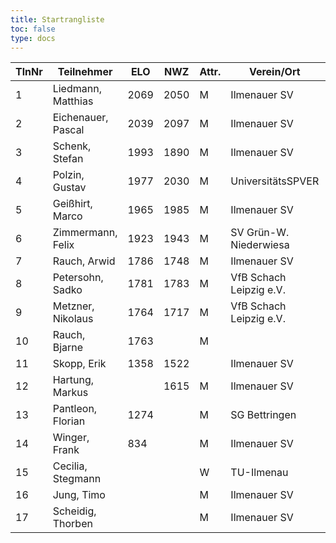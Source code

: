 ```yaml
---
title: Startrangliste
toc: false
type: docs
---
```


| TlnNr | Teilnehmer         | ELO  | NWZ  | Attr. | Verein/Ort              | Land | Geburt | FideKenn. | PKZ      |
| ----- | ------------------ | ---- | ---- | ----- | ----------------------- | ---- | ------ | --------- | -------- |
| 1     | Liedmann, Matthias | 2069 | 2050 | M     | Ilmenauer SV            | GER  | 1967   | 24633437  | 10128861 |
| 2     | Eichenauer, Pascal | 2039 | 2097 | M     | Ilmenauer SV            | GER  | 1999   | 12991848  | 10276112 |
| 3     | Schenk, Stefan     | 1993 | 1890 | M     | Ilmenauer SV            | GER  | 1985   | 12924059  | 10188401 |
| 4     | Polzin, Gustav     | 1977 | 2030 | M     | UniversitätsSPVER       | GER  | 2011   | 34603280  | 10721505 |
| 5     | Geißhirt, Marco    | 1965 | 1985 | M     | Ilmenauer SV            | GER  | 1990   | 4610563   | 10059257 |
| 6     | Zimmermann, Felix  | 1923 | 1943 | M     | SV Grün-W. Niederwiesa  | GER  | 1998   | 12989720  | 10262226 |
| 7     | Rauch, Arwid       | 1786 | 1748 | M     | Ilmenauer SV            | GER  | 2003   | 16215923  | 10283822 |
| 8     | Petersohn, Sadko   | 1781 | 1783 | M     | VfB Schach Leipzig e.V. | GER  | 1990   | 12966711  | 10162665 |
| 9     | Metzner, Nikolaus  | 1764 | 1717 | M     | VfB Schach Leipzig e.V. | GER  | 2002   | 16229908  | 10432482 |
| 10    | Rauch, Bjarne      | 1763 |      | M     |                         | GER  | 2006   | 16296605  |          |
| 11    | Skopp, Erik        | 1358 | 1522 |       | Ilmenauer SV            | GER  | 1998   | 16201914  | 10432830 |
| 12    | Hartung, Markus    |      | 1615 | M     | Ilmenauer SV            | GER  | 1987   | 16272510  | 10488849 |
| 13    | Pantleon, Florian  | 1274 |      | M     | SG Bettringen           | GER  | 1999   | 533016836 | 10535931 |
| 14    | Winger, Frank      | 834  |      | M     | Ilmenauer SV            | GER  | 1964   | 16233069  | 10651767 |
| 15    | Cecilia, Stegmann  |      |      | W     | TU-Ilmenau              | GER  | 2003   |           |          |
| 16    | Jung, Timo         |      |      | M     | Ilmenauer SV            | GER  | 2005   |           | 10845239 |
| 17    | Scheidig, Thorben  |      |      | M     | Ilmenauer SV            | GER  | 2007   |           |          |